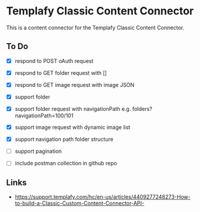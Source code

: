 # Templafy Classic Content Connector

This is a content connector for the Templafy Classic Content Connector.


## To Do
- [x] respond to POST oAuth request
- [x] respond to GET folder request with []
- [x] respond to GET image request with image JSON
- [x] support folder
- [x] support folder request with navigationPath e.g. folders?navigationPath=100/101
- [x] support image request with dynamic image list
- [x] support navigation path folder structure
- [ ] support pagination
- [ ] include postman collection in github repo



## Links
- https://support.templafy.com/hc/en-us/articles/4409277248273-How-to-build-a-Classic-Custom-Content-Connector-API- 